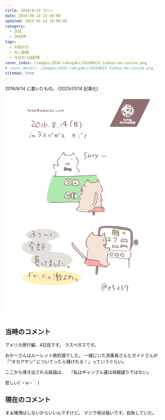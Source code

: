 ```yaml
---
title: 2016/8/14 カジノ
date: 2016-08-14 23:30:00
updated: 2025-01-14 19:00:00
category:
  - 日記
  - 2016年
tags:
  - お絵かき
  - ねこ劇場
  - 今日のつぽ劇場
cover_index: /images/2016-rakugaki/20160814_todays-me-casino.png
# cover_detail: /images/2016-rakugaki/20160814_todays-me-casino.png
sitemap: true
---
```


2016/8/14 に書いたもの。 (2025/01/14 記事化)

![](/images/2016-rakugaki/20160814_todays-me-casino.png)

当時のコメント
---
アメリカ旅行編、4日目です。
ラスベガスです。

おかーさんはルーレット絶好調でした。
一緒にいた添乗員さんとガイドさんが「"オカアサン" についてったら儲けれる！」っていうぐらい。

ここから導き出される結論は、
　「私はギャンブル運は母親譲りではない」

悲しい(´・ω・｀)


現在のコメント
---
まぁ賭博はしないからいいんですけど。
マジで母は強いです。自負していた。
